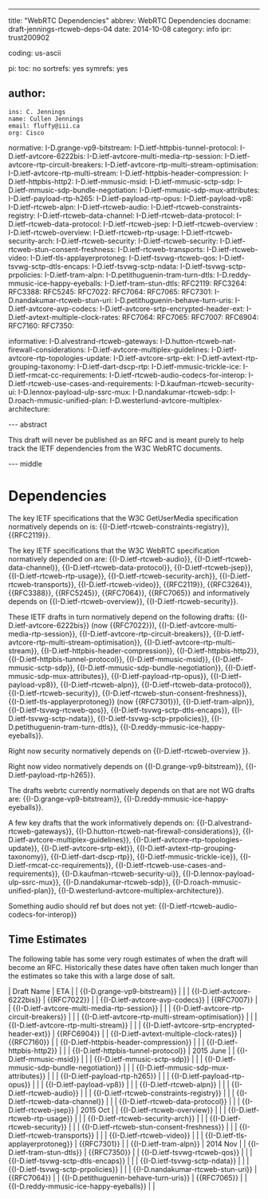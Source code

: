 ---
title: "WebRTC Dependencies"
abbrev: WebRTC Dependencies
docname: draft-jennings-rtcweb-deps-04
date: 2014-10-08
category: info
ipr: trust200902

coding: us-ascii

pi:
  toc: no
  sortrefs: yes
  symrefs: yes

author:
 -
    ins: C. Jennings
    name: Cullen Jennings
    email: fluffy@iii.ca
    org: Cisco 


normative:
  I-D.grange-vp9-bitstream:
  I-D.ietf-httpbis-tunnel-protocol:
  I-D.ietf-avtcore-6222bis:
  I-D.ietf-avtcore-multi-media-rtp-session:
  I-D.ietf-avtcore-rtp-circuit-breakers:
  I-D.ietf-avtcore-rtp-multi-stream-optimisation:
  I-D.ietf-avtcore-rtp-multi-stream:
  I-D.ietf-httpbis-header-compression:
  I-D.ietf-httpbis-http2:
  I-D.ietf-mmusic-msid:
  I-D.ietf-mmusic-sctp-sdp:
  I-D.ietf-mmusic-sdp-bundle-negotiation:
  I-D.ietf-mmusic-sdp-mux-attributes:
  I-D.ietf-payload-rtp-h265:
  I-D.ietf-payload-rtp-opus:
  I-D.ietf-payload-vp8:
  I-D.ietf-rtcweb-alpn:
  I-D.ietf-rtcweb-audio:
  I-D.ietf-rtcweb-constraints-registry:
  I-D.ietf-rtcweb-data-channel:
  I-D.ietf-rtcweb-data-protocol:
  I-D.ietf-rtcweb-data-protocol:
  I-D.ietf-rtcweb-jsep:
  I-D.ietf-rtcweb-overview :
  I-D.ietf-rtcweb-overview:
  I-D.ietf-rtcweb-rtp-usage:
  I-D.ietf-rtcweb-security-arch:
  I-D.ietf-rtcweb-security:
  I-D.ietf-rtcweb-security:
  I-D.ietf-rtcweb-stun-consent-freshness:
  I-D.ietf-rtcweb-transports:
  I-D.ietf-rtcweb-video:
  I-D.ietf-tls-applayerprotoneg:
  I-D.ietf-tsvwg-rtcweb-qos:
  I-D.ietf-tsvwg-sctp-dtls-encaps:
  I-D.ietf-tsvwg-sctp-ndata:
  I-D.ietf-tsvwg-sctp-prpolicies:
  I-D.ietf-tram-alpn:
  I-D.petithuguenin-tram-turn-dtls:
  I-D.reddy-mmusic-ice-happy-eyeballs:
  I-D.ietf-tram-stun-dtls:
  RFC2119:
  RFC3264:
  RFC3388:
  RFC5245:
  RFC7022:
  RFC7064:
  RFC7065:
  RFC7301:
  I-D.nandakumar-rtcweb-stun-uri:
  I-D.petithuguenin-behave-turn-uris:
  I-D.ietf-avtcore-avp-codecs:
  I-D.ietf-avtcore-srtp-encrypted-header-ext:
  I-D.ietf-avtext-multiple-clock-rates:
  RFC7064:
  RFC7065:
  RFC7007:
  RFC6904:
  RFC7160:
  RFC7350:

informative:
  I-D.alvestrand-rtcweb-gateways:
  I-D.hutton-rtcweb-nat-firewall-considerations:
  I-D.ietf-avtcore-multiplex-guidelines:
  I-D.ietf-avtcore-rtp-topologies-update:
  I-D.ietf-avtcore-srtp-ekt:
  I-D.ietf-avtext-rtp-grouping-taxonomy:
  I-D.ietf-dart-dscp-rtp:
  I-D.ietf-mmusic-trickle-ice:
  I-D.ietf-rmcat-cc-requirements:
  I-D.ietf-rtcweb-audio-codecs-for-interop:
  I-D.ietf-rtcweb-use-cases-and-requirements:
  I-D.kaufman-rtcweb-security-ui:
  I-D.lennox-payload-ulp-ssrc-mux:
  I-D.nandakumar-rtcweb-sdp:
  I-D.roach-mmusic-unified-plan:
  I-D.westerlund-avtcore-multiplex-architecture:


--- abstract

This draft will never be published as an RFC and is meant purely to help track the
IETF dependencies from the W3C WebRTC documents.

--- middle

Dependencies
============

The key IETF specifications that the W3C GetUserMedia specification normatively depends on is:
{{I-D.ietf-rtcweb-constraints-registry}},
{{RFC2119}}.

The key IETF specifications that the W3C WebRTC specification normatively depended on are:
{{I-D.ietf-rtcweb-audio}},
{{I-D.ietf-rtcweb-data-channel}},
{{I-D.ietf-rtcweb-data-protocol}},
{{I-D.ietf-rtcweb-jsep}},
{{I-D.ietf-rtcweb-rtp-usage}},
{{I-D.ietf-rtcweb-security-arch}},
{{I-D.ietf-rtcweb-transports}},
{{I-D.ietf-rtcweb-video}},
{{RFC2119}},
{{RFC3264}},
{{RFC3388}},
{{RFC5245}},
{{RFC7064}},
{{RFC7065}}
and
informatively depends 
on 
{{I-D.ietf-rtcweb-overview}}, 
{{I-D.ietf-rtcweb-security}}.

These IETF drafts in turn normatively depend on the following drafts:
{{I-D.ietf-avtcore-6222bis}} (now {{RFC7022}}),
{{I-D.ietf-avtcore-multi-media-rtp-session}}, 
{{I-D.ietf-avtcore-rtp-circuit-breakers}}, 
{{I-D.ietf-avtcore-rtp-multi-stream-optimisation}}, 
{{I-D.ietf-avtcore-rtp-multi-stream}}, 
{{I-D.ietf-httpbis-header-compression}}, 
{{I-D.ietf-httpbis-http2}}, 
{{I-D.ietf-httpbis-tunnel-protocol}},
{{I-D.ietf-mmusic-msid}}, 
{{I-D.ietf-mmusic-sctp-sdp}}, 
{{I-D.ietf-mmusic-sdp-bundle-negotiation}}, 
{{I-D.ietf-mmusic-sdp-mux-attributes}}, 
{{I-D.ietf-payload-rtp-opus}}, 
{{I-D.ietf-payload-vp8}},
{{I-D.ietf-rtcweb-alpn}}, 
{{I-D.ietf-rtcweb-data-protocol}}, 
{{I-D.ietf-rtcweb-security}}, 
{{I-D.ietf-rtcweb-stun-consent-freshness}}, 
{{I-D.ietf-tls-applayerprotoneg}} (now {{RFC7301}}),
{{I-D.ietf-tram-alpn}}, 
{{I-D.ietf-tsvwg-rtcweb-qos}}, 
{{I-D.ietf-tsvwg-sctp-dtls-encaps}}, 
{{I-D.ietf-tsvwg-sctp-ndata}}, 
{{I-D.ietf-tsvwg-sctp-prpolicies}}, 
{{I-D.petithuguenin-tram-turn-dtls}}, 
{{I-D.reddy-mmusic-ice-happy-eyeballs}}.

Right now security normatively depends on
{{I-D.ietf-rtcweb-overview }}.

Right now video normatively depends on
{{I-D.grange-vp9-bitstream}}, 
{{I-D.ietf-payload-rtp-h265}}.

The drafts webrtc currently normatively depends on that are not WG drafts are:
{{I-D.grange-vp9-bitstream}}, 
{{I-D.reddy-mmusic-ice-happy-eyeballs}}.

A few key drafts that the work informatively depends on:
{{I-D.alvestrand-rtcweb-gateways}}, 
{{I-D.hutton-rtcweb-nat-firewall-considerations}}, 
{{I-D.ietf-avtcore-multiplex-guidelines}}, 
{{I-D.ietf-avtcore-rtp-topologies-update}}, 
{{I-D.ietf-avtcore-srtp-ekt}}, 
{{I-D.ietf-avtext-rtp-grouping-taxonomy}}, 
{{I-D.ietf-dart-dscp-rtp}}, 
{{I-D.ietf-mmusic-trickle-ice}}, 
{{I-D.ietf-rmcat-cc-requirements}}, 
{{I-D.ietf-rtcweb-use-cases-and-requirements}}, 
{{I-D.kaufman-rtcweb-security-ui}}, 
{{I-D.lennox-payload-ulp-ssrc-mux}}, 
{{I-D.nandakumar-rtcweb-sdp}}, 
{{I-D.roach-mmusic-unified-plan}}, 
{{I-D.westerlund-avtcore-multiplex-architecture}}.

Something audio should ref but does not yet:
{{I-D.ietf-rtcweb-audio-codecs-for-interop}}

Time Estimates
-

The following table has some very rough estimates of when the draft will become an
RFC. Historically these dates have often taken much longer than the estimates
so take this with a large dose of salt.

| Draft Name  | ETA |
|  {{I-D.grange-vp9-bitstream}}  |       |
|  {{I-D.ietf-avtcore-6222bis}}  |   {{RFC7022}}    |
|  {{I-D.ietf-avtcore-avp-codecs}}  |   {{RFC7007}}    |
|  {{I-D.ietf-avtcore-multi-media-rtp-session}}  |       |
|  {{I-D.ietf-avtcore-rtp-circuit-breakers}}  |       |
|  {{I-D.ietf-avtcore-rtp-multi-stream-optimisation}}  |      |
|  {{I-D.ietf-avtcore-rtp-multi-stream}}  |       |
|  {{I-D.ietf-avtcore-srtp-encrypted-header-ext}}  |   {{RFC6904}}    |
|  {{I-D.ietf-avtext-multiple-clock-rates}}  |   {{RFC7160}}    |
|  {{I-D.ietf-httpbis-header-compression}}  |       |
|  {{I-D.ietf-httpbis-http2}}  |       |
|  {{I-D.ietf-httpbis-tunnel-protocol}} |   2015 June    |
|  {{I-D.ietf-mmusic-msid}}  |       |
|  {{I-D.ietf-mmusic-sctp-sdp}}  |       |
|  {{I-D.ietf-mmusic-sdp-bundle-negotiation}}  |       |
|  {{I-D.ietf-mmusic-sdp-mux-attributes}}  |       |
|  {{I-D.ietf-payload-rtp-h265}}  |       |
|  {{I-D.ietf-payload-rtp-opus}}  |       |
|  {{I-D.ietf-payload-vp8}}  |       |
|  {{I-D.ietf-rtcweb-alpn}}  |       |
|  {{I-D.ietf-rtcweb-audio}}  |       |
|  {{I-D.ietf-rtcweb-constraints-registry}}  |       |
|  {{I-D.ietf-rtcweb-data-channel}}  |       |
|  {{I-D.ietf-rtcweb-data-protocol}}  |       |
|  {{I-D.ietf-rtcweb-jsep}}  |   2015 Oct    |
|  {{I-D.ietf-rtcweb-overview}}  |       |
|  {{I-D.ietf-rtcweb-rtp-usage}}  |       |
|  {{I-D.ietf-rtcweb-security-arch}}  |       |
|  {{I-D.ietf-rtcweb-security}}  |       |
|  {{I-D.ietf-rtcweb-stun-consent-freshness}}  |       |
|  {{I-D.ietf-rtcweb-transports}}  |       |
|  {{I-D.ietf-rtcweb-video}}  |       |
|  {{I-D.ietf-tls-applayerprotoneg}}  |   {{RFC7301}}    |
|  {{I-D.ietf-tram-alpn}}  |   2014 Nov   |
|  {{I-D.ietf-tram-stun-dtls}}  |    {{RFC7350}}   |
|  {{I-D.ietf-tsvwg-rtcweb-qos}}  |       |
|  {{I-D.ietf-tsvwg-sctp-dtls-encaps}}  |       |
|  {{I-D.ietf-tsvwg-sctp-ndata}}  |       |
|  {{I-D.ietf-tsvwg-sctp-prpolicies}}  |       |
|  {{I-D.nandakumar-rtcweb-stun-uri}}  |   {{RFC7064}}    |
|  {{I-D.petithuguenin-behave-turn-uris}}  |   {{RFC7065}}    |
|  {{I-D.reddy-mmusic-ice-happy-eyeballs}}  |       |













